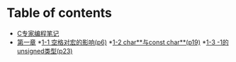 # Table of contents

* [C专家编程笔记](README.md)
* [第一章]()
    *[1-1 空格对宏的影响(p6)](Chap1/Chap1-1.md)
    *[1-2 char\*\*与const char\*\*(p19)](Chap1/Chap1-2.md)
    *[1-3 -1的unsigned类型(p23)](Chap1/Chap1-3.md)
    
